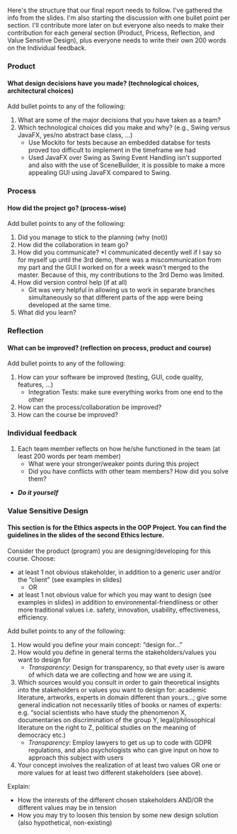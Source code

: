 Here's the structure that our final report needs to follow. I've gathered the info from the slides. I'm also starting the discussion with one bullet point per section. I'll contribute more later on but everyone also needs to make their contribution for each general section (Product, Pricess, Reflection, and Value Sensitive Design), plus everyone needs to write their own 200 words on the Individual feedback.

### Product
#### What design decisions have you made? (technological choices, architectural choices)

Add bullet points to any of the following:

1. What are some of the major decisions that you have taken as a team?
2. Which technological choices did you make and why? (e.g., Swing versus JavaFX, yes/no abstract base class, …)
    * Use Mockito for tests because an embedded databse for tests proved too difficult to implement in the timeframe we had
    * Used JavaFX over Swing as Swing Event Handling isn't supported and also with the use of SceneBuilder, it is possible to make a more appealing GUI using JavaFX compared to Swing.

### Process
#### How did the project go? (process-wise)

Add bullet points to any of the following:

1. Did you manage to stick to the planning (why (not))
2. How did the collaboration in team go?
3. How did you communicate?
    *I communicated decently well if I say so for myself up until the 3rd demo, there was a miscommunication from my part and the GUI I worked on for a week wasn't merged to the master.
     Because of this, my contributions to the 3rd Demo was limited.
4. How did version control help (if at all)
    * Git was very helpful in allowing us to work in separate branches simultaneously so that different parts of the app were being developed at the same time.
5. What did you learn?

### Reflection
#### What can be improved? (reflection on process, product and course)

Add bullet points to any of the following:

1. How can your software be improved (testing, GUI, code
quality, features, …)
    * Integration Tests: make sure everything works from one end to the other
2. How can the process/collaboration be improved?
3. How can the course be improved?

### Individual feedback

1. Each team member reflects on how he/she functioned in the
team (at least 200 words per team member)
    * What were your stronger/weaker points during this project
    * Did you have conflicts with other team members? How did you
solve them?

* ***Do it yourself***

### Value Sensitive Design
#### This section is for the Ethics aspects in the OOP Project. You can find the guidelines in the slides of the second Ethics lecture.

Consider the product (program) you are designing/developing for this course. Choose:

* at least 1 not obvious stakeholder, in addition to a generic user and/or the ”client” (see examples in slides)
    * OR
* at least 1 not obvious value for which you may want to design (see examples in slides) in addition to environmental-friendliness or other more traditional values i.e. safety, innovation, usability, effectiveness, efficiency.


Add bullet points to any of the following:

1. How would you define your main concept: “design for…”
2. How would you define in general terms the stakeholders/values you want to design for
    * *Transparency*: Design for transparency, so that evety user is aware of which data we are collecting and how we are using it.
3. Which sources would you consult in order to gain theoretical insights into the stakeholders or values you want to design for: academic literature, artworks, experts in domain different than yours…; give some general indication not necessarily titles of books or names of experts: e.g. “social scientists who have study the phenomenon X, documentaries on discrimination of the group Y, legal/philosophical literature on the right to Z, political studies on the meaning of democracy etc.)
    * *Transparency*: Employ lawyers to get us up to code with GDPR regulations, and also psychologists who can give input on how to approach this subject with users
4. Your concept involves the realization of at least two values OR one or more values for at least two different stakeholders (see above). 
   
Explain:
* How the interests of the different chosen stakeholders AND/OR the different values may be in tension
* How you may try to loosen this tension by some new design solution (also hypothetical, non-existing)
